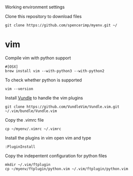 Working environment settings

Clone this repository to download files

	git clone https://github.com/spencerimp/myenv.git ~/

# vim
Compile vim with python support
	
	#[OSX]
	brew install vim --with-python3 --with-python2 

To check whether python is supported

	vim --version

Install [Vundle](https://github.com/VundleVim/Vundle.vim) to handle the vim plugins

	git clone https://github.com/VundleVim/Vundle.vim.git ~/.vim/bundle/Vundle.vim

Copy the .vimrc file

	cp ~/myenv/.vimrc ~/.vimrc

Install the plugins in vim
open vim and type

	:PluginInstall

Copy the indepentent configuration for python files

	mkdir ~/.vim/ftplugin
	cp ~/myenv/ftplugin/python.vim ~/.vim/ftplugin/python.vim